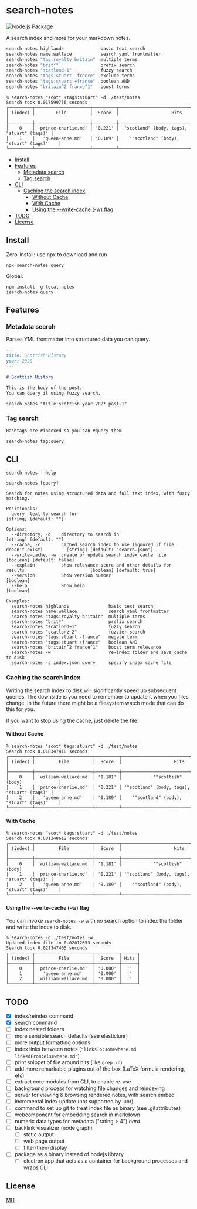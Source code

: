 # search-notes

![Node.js Package](https://github.com/alexkrolick/search-notes/workflows/Node.js%20Package/badge.svg)

A search index and more for your markdown notes.

```sh
search-notes highlands              basic text search
search-notes name:wallace           search yaml frontmatter
search-notes "tag:royalty britain"  multiple terms
search-notes "brit*"                prefix search
search-notes "scatlond~1"           fuzzy search
search-notes "tags:stuart -france"  exclude terms
search-notes "tags:stuart +france"  boolean AND
search-notes "britain^2 france^1"   boost terms
```

```
% search-notes "scot* +tags:stuart" -d ./test/notes
Search took 0.017599736 seconds
┌─────────┬─────────────────────┬─────────┬────────────────────────────────────────────┐
│ (index) │        File         │  Score  │                    Hits                    │
├─────────┼─────────────────────┼─────────┼────────────────────────────────────────────┤
│    0    │ 'prince-charlie.md' │ '0.221' │ '"scotland" (body, tags), "stuart" (tags)' │
│    1    │   'queen-anne.md'   │ '0.189' │    '"scotland" (body), "stuart" (tags)'    │
└─────────┴─────────────────────┴─────────┴────────────────────────────────────────────┘
```

<!-- START doctoc generated TOC please keep comment here to allow auto update -->
<!-- DON'T EDIT THIS SECTION, INSTEAD RE-RUN doctoc TO UPDATE -->

- [Install](#install)
- [Features](#features)
  - [Metadata search](#metadata-search)
  - [Tag search](#tag-search)
- [CLI](#cli)
  - [Caching the search index](#caching-the-search-index)
    - [Without Cache](#without-cache)
    - [With Cache](#with-cache)
    - [Using the --write-cache (-w) flag](#using-the---write-cache--w-flag)
- [TODO](#todo)
- [License](#license)

<!-- END doctoc generated TOC please keep comment here to allow auto update -->

## Install

Zero-install: use npx to download and run

```
npx search-notes query
```

Global:

```
npm install -g local-notes
search-notes query
```

## Features

### Metadata search

Parses YML frontmatter into structured data you can query.

```md
---
title: Scottish History
year: 2020
---

# Scottish History

This is the body of the post.
You can query it using fuzzy search.
```

```
search-notes "title:scottish year:202* past~1"
```

### Tag search

```md
Hashtags are #indexed so you can #query them
```

```sh
search-notes tag:query
```

## CLI

```
search-notes --help
```

```text
search-notes [query]

Search for notes using structured data and full text index, with fuzzy matching.

Positionals:
  query  text to search for                                                                        [string] [default: ""]

Options:
  --directory, -d    directory to search in                                                        [string] [default: ""]
  --cache, -c        cached search index to use (ignored if file doesn't exist)         [string] [default: "search.json"]
  --write-cache, -w  create or update search index cache file                                  [boolean] [default: false]
  --explain          show relevance score and other details for results                         [boolean] [default: true]
  --version          Show version number                                                                        [boolean]
  --help             Show help                                                                                  [boolean]

Examples:
  search-notes highlands               basic text search
  search-notes name:wallace            search yaml frontmatter
  search-notes "tags:royalty britain"  multiple terms
  search-notes "brit*"                 prefix search
  search-notes "scatlond~1"            fuzzy search
  search-notes "scatlonz~2"            fuzzier search
  search-notes "tags:stuart -france"   negate term
  search-notes "tags:stuart +france"   boolean AND
  search-notes "britain^2 france^1"    boost term relevance
  search-notes -w                      re-index folder and save cache to disk
  search-notes -c index.json query     specify index cache file
```

### Caching the search index

Writing the search index to disk will significantly speed up subsequent queries.
The downside is you need to remember to update it when you files change.
In the future there might be a filesystem watch mode that can do this for you.

If you want to stop using the cache, just delete the file.

#### Without Cache

```
% search-notes "scot* tags:stuart" -d ./test/notes
Search took 0.018347418 seconds
┌─────────┬──────────────────────┬─────────┬────────────────────────────────────────────┐
│ (index) │         File         │  Score  │                    Hits                    │
├─────────┼──────────────────────┼─────────┼────────────────────────────────────────────┤
│    0    │ 'william-wallace.md' │ '1.181' │            '"scottish" (body)'             │
│    1    │ 'prince-charlie.md'  │ '0.221' │ '"scotland" (body, tags), "stuart" (tags)' │
│    2    │   'queen-anne.md'    │ '0.189' │    '"scotland" (body), "stuart" (tags)'    │
└─────────┴──────────────────────┴─────────┴────────────────────────────────────────────┘
```

#### With Cache

```
% search-notes "scot* tags:stuart" -d ./test/notes
Search took 0.001248612 seconds
┌─────────┬──────────────────────┬─────────┬────────────────────────────────────────────┐
│ (index) │         File         │  Score  │                    Hits                    │
├─────────┼──────────────────────┼─────────┼────────────────────────────────────────────┤
│    0    │ 'william-wallace.md' │ '1.181' │            '"scottish" (body)'             │
│    1    │ 'prince-charlie.md'  │ '0.221' │ '"scotland" (body, tags), "stuart" (tags)' │
│    2    │   'queen-anne.md'    │ '0.189' │    '"scotland" (body), "stuart" (tags)'    │
└─────────┴──────────────────────┴─────────┴────────────────────────────────────────────┘
```

#### Using the --write-cache (-w) flag

You can invoke `search-notes -w` with no search option to index the folder and write the index to disk.

```
% search-notes -d ./test/notes -w
Updated index file in 0.02012653 seconds
Search took 0.021347405 seconds
┌─────────┬──────────────────────┬─────────┬──────┐
│ (index) │         File         │  Score  │ Hits │
├─────────┼──────────────────────┼─────────┼──────┤
│    0    │ 'prince-charlie.md'  │ '0.000' │  ''  │
│    1    │   'queen-anne.md'    │ '0.000' │  ''  │
│    2    │ 'william-wallace.md' │ '0.000' │  ''  │
└─────────┴──────────────────────┴─────────┴──────┘
```

## TODO

- [x] index/reindex command
- [x] search command
- [ ] index nested folders
- [ ] more sensible search defaults (see elasticlunr)
- [ ] more output formatting options
- [ ] index links between notes (`"linksTo:somewhere.md linkedFrom:elsewhere.md"`)
- [ ] print snippet of file around hits (like `grep -n`)
- [ ] add more remarkable plugins out of the box (LaTeX formula rendering, etc)
- [ ] extract core modules from CLI, to enable re-use
- [ ] background process for watching file changes and reindexing
- [ ] server for viewing & browsing rendered notes, with search embed
- [ ] incremental index update (not supported by lunr)
- [ ] command to set up git to treat index file as binary (see .gitattributes)
- [ ] webcomponent for embedding search in markdown
- [ ] numeric data types for metadata ("rating > 4") _hard_
- [ ] backlink visualizer (node graph)
  - [ ] static output
  - [ ] web page output
  - [ ] filter-then-display
- [ ] package as a binary instead of nodejs library
  - [ ] electron app that acts as a container for background processes and wraps CLI

## License

[MIT](./LICENSE)
